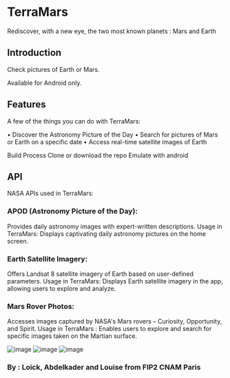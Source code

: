 # TerraMars
Rediscover, with a new eye, the two most known planets : Mars and Earth

## Introduction

Check pictures of Earth or Mars.

Available for Android only.

## Features
A few of the things you can do with TerraMars:

  • Discover the Astronomy Picture of the Day
  • Search for pictures of Mars or Earth on a specific date
  • Access real-time satellite images of Earth

Build Process
Clone or download the repo
Emulate with android

## API

NASA APIs used in TerraMars:

### APOD (Astronomy Picture of the Day):
Provides daily astronomy images with expert-written descriptions.
Usage in TerraMars: Displays captivating daily astronomy pictures on the home screen.

### Earth Satellite Imagery:
Offers Landsat 8 satellite imagery of Earth based on user-defined parameters.
Usage in TerraMars: Displays Earth satellite imagery in the app, allowing users to explore and analyze.

### Mars Rover Photos: 
Accesses images captured by NASA's Mars rovers – Curiosity, Opportunity, and Spirit.
Usage in TerraMars  : Enables users to explore and search for specific images taken on the Martian surface.

![image](https://github.com/loickntb/TerraMars/assets/125651854/3b2db73e-4369-4cbd-9b7d-1e82cdfb3547)
![image](https://github.com/loickntb/TerraMars/assets/125651854/421417f4-50eb-40cd-b5bc-6b94f6c8bc40)
![image](https://github.com/loickntb/TerraMars/assets/125651854/668d7831-6944-4f0a-ba2d-de7364c2ec0c)

### By : Loick, Abdelkader and Louise from FIP2 CNAM Paris
